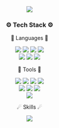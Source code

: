 <div align=center>
	<img src="https://capsule-render.vercel.app/api?type=waving&color=auto&height=300&section=header&text=Seungbin's%20GitHub&fontSize=90" />
</div>

<div align=center>
	<h3>⚙ Tech Stack ⚙</h3>
	<p>🌌 Languages 🌌</p>
</div>
<div align="center">
	<img src="https://img.shields.io/badge/Java-007396?style=flat&logo=Conda-Forge&logoColor=white" />
	<img src="https://img.shields.io/badge/Python-3776AB?style=flat&logo=Python&logoColor=white" />
	<img src="https://img.shields.io/badge/C-A8B9CC?style=flat&logo=C&logoColor=white" />
	<img src="https://img.shields.io/badge/C-Sharp-239120?style=flat-square&logo=C-Sharp&logoColor=white"/>
</br>
  <img src="https://img.shields.io/badge/HTML5-E34F26?style=flat&logo=HTML5&logoColor=white" />
	<img src="https://img.shields.io/badge/CSS3-1572B6?style=flat&logo=CSS3&logoColor=white" />
	<img src="https://img.shields.io/badge/JavaScript-F7DF1E?style=flat&logo=JavaScript&logoColor=white" />
  
</div>
<div align=center>
	<p>🌠 Tools 🌠</p>
</div>
<div align="center">
	<img src="https://img.shields.io/badge/Unity-000000?style=flat&logo=Unity&logoColor=white" />
	<img src="https://img.shields.io/badge/AndroidStudio-3DDC84?style=flat&logo=AndroidStudio&logoColor=white" />
	<img src="https://img.shields.io/badge/OpenAI-412991?style=flat&logo=OpenAI&logoColor=white" />
	<img src="https://img.shields.io/badge/Anaconda-44A833?style=flat&logo=Anaconda&logoColor=white" />
</br>
	<img src="https://img.shields.io/badge/Git-F05032?style=flat&logo=Git&logoColor=white" />
	<img src="https://img.shields.io/badge/GitHub-181717?style=flat&logo=GitHub&logoColor=white" />
	<img src="https://img.shields.io/badge/Sourcetree-0052CC?style=flat&logo=Sourcetree&logoColor=white" />
 </br>
	<img src="https://img.shields.io/badge/Notion-000000?style=flat&logo=Notion&logoColor=white" />
	
</div>
<div align=center>
	<p>☄ Skills ☄</p>
	<img src="https://img.shields.io/badge/Socket-C93CD7?style=flat&logo=Socket&logoColor=white" />

</div>

<!--
**river0203/river0203** is a ✨ _special_ ✨ repository because its `README.md` (this file) appears on your GitHub profile.

Here are some ideas to get you started:

- 🔭 I’m currently working on ...
- 🌱 I’m currently learning ...
- 👯 I’m looking to collaborate on ...
- 🤔 I’m looking for help with ...
- 💬 Ask me about ...
- 📫 How to reach me: ...
- 😄 Pronouns: ...
- ⚡ Fun fact: ...
-->
